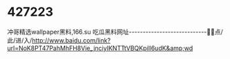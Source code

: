 # 427223
冲哥精选wallpaper黑料,166.su 吃瓜黑料网址----------------------------🥅🥅点/此/进/入/http://www.baidu.com/link?url=NoK8PT47PahMhFH8Vie_jnciyIKNTTtVBQKpill6udK&amp;wd
